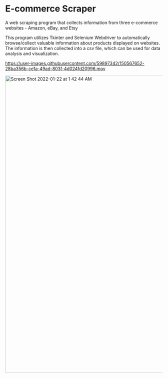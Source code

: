 # E-commerce Scraper
A web scraping program that collects information from three e-commerce websites - Amazon, eBay, and Etsy

This program utilizes Tkinter and Selenium Webdriver to automatically browse/collect valuable information about products
displayed on websites. The information is then collected into a csv file, which can be used for data analysis and
visualization.

https://user-images.githubusercontent.com/59897342/150567652-28ba356b-ce1a-49ad-803f-4d024fd20996.mov

<img width="950" alt="Screen Shot 2022-01-22 at 1 42 44 AM" src="https://user-images.githubusercontent.com/59897342/150567699-469bc5be-afd2-4c8d-aaee-dbd33ee72bea.png">
